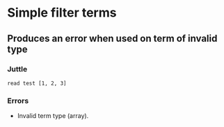 # Simple filter terms

## Produces an error when used on term of invalid type

### Juttle

    read test [1, 2, 3]

### Errors

  * Invalid term type (array).
